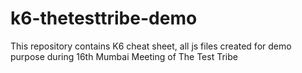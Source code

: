 # k6-thetesttribe-demo
This repository contains K6 cheat sheet, all js files created for demo purpose during 16th Mumbai Meeting of The Test Tribe
